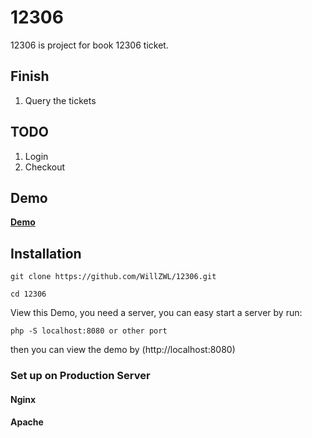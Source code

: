 # 12306

12306 is project for book 12306 ticket.

## Finish
1. Query the tickets

## TODO
1. Login
2. Checkout

## Demo
**[Demo](http://12306.xixi-haha.com)**

## Installation

```
git clone https://github.com/WillZWL/12306.git

cd 12306

```

View this Demo, you need a server, you can easy start a server by run:
```
php -S localhost:8080 or other port
```
then you can view the demo by (http://localhost:8080)


### Set up on Production Server

#### Nginx
#### Apache
